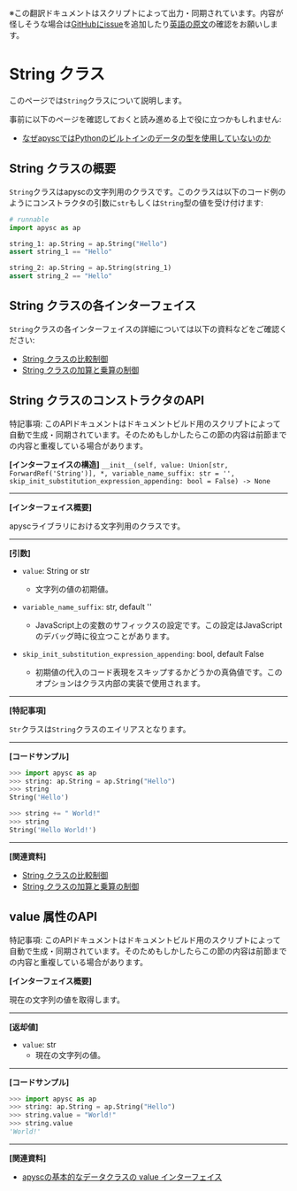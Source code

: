 <span class="inconspicuous-txt">※この翻訳ドキュメントはスクリプトによって出力・同期されています。内容が怪しそうな場合は<a href="https://github.com/simon-ritchie/apysc/issues" target="_blank">GitHubにissue</a>を追加したり[英語の原文](https://simon-ritchie.github.io/apysc/en/string.html)の確認をお願いします。</span>

# String クラス

このページでは`String`クラスについて説明します。

事前に以下のページを確認しておくと読み進める上で役に立つかもしれません:

- [なぜapyscではPythonのビルトインのデータの型を使用していないのか](jp_why_apysc_doesnt_use_python_builtin_data_type.md)

## String クラスの概要

`String`クラスはapyscの文字列用のクラスです。このクラスは以下のコード例のようにコンストラクタの引数に`str`もしくは`String`型の値を受け付けます:

```py
# runnable
import apysc as ap

string_1: ap.String = ap.String("Hello")
assert string_1 == "Hello"

string_2: ap.String = ap.String(string_1)
assert string_2 == "Hello"
```

## String クラスの各インターフェイス

`String`クラスの各インターフェイスの詳細については以下の資料などをご確認ください:

- [String クラスの比較制御](jp_string_comparison_operations.md)
- [String クラスの加算と乗算の制御](jp_string_addition_and_multiplication.md)

## String クラスのコンストラクタのAPI

<span class="inconspicuous-txt">特記事項: このAPIドキュメントはドキュメントビルド用のスクリプトによって自動で生成・同期されています。そのためもしかしたらこの節の内容は前節までの内容と重複している場合があります。</span>

**[インターフェイスの構造]** `__init__(self, value: Union[str, ForwardRef('String')], *, variable_name_suffix: str = '', skip_init_substitution_expression_appending: bool = False) -> None`<hr>

**[インターフェイス概要]**

apyscライブラリにおける文字列用のクラスです。<hr>

**[引数]**

- `value`: String or str
  - 文字列の値の初期値。

- `variable_name_suffix`: str, default ''
  - JavaScript上の変数のサフィックスの設定です。この設定はJavaScriptのデバッグ時に役立つことがあります。

- `skip_init_substitution_expression_appending`: bool, default False
  - 初期値の代入のコード表現をスキップするかどうかの真偽値です。このオプションはクラス内部の実装で使用されます。

<hr>

**[特記事項]**

`Str`クラスは`String`クラスのエイリアスとなります。<hr>

**[コードサンプル]**

```py
>>> import apysc as ap
>>> string: ap.String = ap.String("Hello")
>>> string
String('Hello')

>>> string += " World!"
>>> string
String('Hello World!')
```

<hr>

**[関連資料]**

- [String クラスの比較制御](https://simon-ritchie.github.io/apysc/jp/jp_string_comparison_operations.html)
- [String クラスの加算と乗算の制御](https://simon-ritchie.github.io/apysc/jp/jp_string_addition_and_multiplication.html)

## value 属性のAPI

<span class="inconspicuous-txt">特記事項: このAPIドキュメントはドキュメントビルド用のスクリプトによって自動で生成・同期されています。そのためもしかしたらこの節の内容は前節までの内容と重複している場合があります。</span>

**[インターフェイス概要]**

現在の文字列の値を取得します。<hr>

**[返却値]**

- `value`: str
  - 現在の文字列の値。

<hr>

**[コードサンプル]**

```py
>>> import apysc as ap
>>> string: ap.String = ap.String("Hello")
>>> string.value = "World!"
>>> string.value
'World!'
```

<hr>

**[関連資料]**

- [apyscの基本的なデータクラスの value インターフェイス](https://simon-ritchie.github.io/apysc/jp/jp_fundamental_data_classes_value_interface.html)